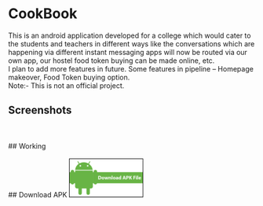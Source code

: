 # CookBook
This is an android application developed for a college which would cater to the students and teachers in different ways like the conversations which are happening via different instant messaging apps will now be routed via our own app, our hostel food token buying can be made online, etc.<br/>
I plan to add more features in future. Some features in pipeline – Homepage makeover, Food Token buying option.</br>
Note:- This is not an official project.
## Screenshots
<br/>
<br/>
## Working
<br/>
<br/>
## Download APK
<a href="https://www.dropbox.com/s/dpkvej4gsoemxf8/CookBook.apk?dl=0"><img src="Screenshots/download.png" alt="Download APK File" width="30%" height="auto"></a>
